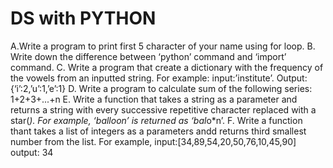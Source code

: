 # DS with PYTHON

A.Write a program to print first 5 character of your name using for loop.
B. Write down the difference between ‘python’ command and ‘import’
command.
C. Write a program that create a dictionary with the frequency of the
vowels from an inputted string. For example: input:’institute’.
Output:{‘i’:2,’u’:1,’e’:1}
D. Write a program to calculate sum of the following series: 1+2+3+...+n
E. Write a function that takes a string as a parameter and returns a string
with every successive repetitive character replaced with a star(*). For
example, ‘balloon’ is returned as ‘bal*o\*n’.
F. Write a function thant takes a list of integers as a parameters andd
returns third smallest number from the list. For example,
input:[34,89,54,20,50,76,10,45,90] output: 34
